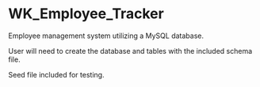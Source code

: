 # WK_Employee_Tracker

Employee management system utilizing a MySQL database.

User will need to create the database and tables with the included schema file. 

Seed file included for testing. 